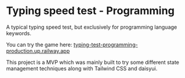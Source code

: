 # Typing speed test - Programming
A typical typing speed test, but exclusively for programming language keywords.

You can try the game here:
[typing-test-programming-production.up.railway.app](typing-test-programming-production.up.railway.app)

This project is a MVP which was mainly built to try some different state management techniques along with Tailwind CSS and daisyui.
